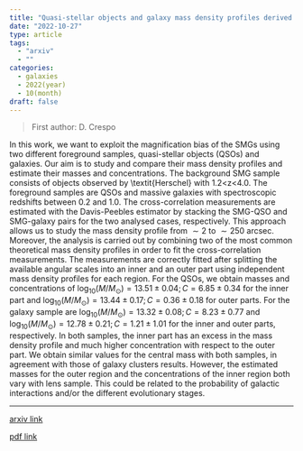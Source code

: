 ```yaml
---
title: "Quasi-stellar objects and galaxy mass density profiles derived using the submillimetre galaxies magnification bias"
date: "2022-10-27"
type: article
tags:
  - "arxiv"
  - ""
categories:
  - galaxies
  - 2022(year)
  - 10(month)
draft: false
---
```


> First author: D. Crespo

 In this work, we want to exploit the magnification bias of the SMGs using two
different foreground samples, quasi-stellar objects (QSOs) and galaxies. Our
aim is to study and compare their mass density profiles and estimate their
masses and concentrations. The background SMG sample consists of objects
observed by \textit{Herschel} with 1.2<z<4.0. The foreground samples are QSOs
and massive galaxies with spectroscopic redshifts between 0.2 and 1.0. The
cross-correlation measurements are estimated with the Davis-Peebles estimator
by stacking the SMG-QSO and SMG-galaxy pairs for the two analysed cases,
respectively. This approach allows us to study the mass density profile from
$\sim2$ to $\sim250$ arcsec. Moreover, the analysis is carried out by combining
two of the most common theoretical mass density profiles in order to fit the
cross-correlation measurements. The measurements are correctly fitted after
splitting the available angular scales into an inner and an outer part using
independent mass density profiles for each region. For the QSOs, we obtain
masses and concentrations of $\log_{10}(M/M_{\odot})=13.51\pm0.04;
C=6.85\pm0.34$ for the inner part and $\log_{10}(M/M_{\odot})=13.44\pm0.17;
C=0.36\pm0.18$ for outer parts. For the galaxy sample are
$\log_{10}(M/M_{\odot})=13.32\pm0.08; C=8.23\pm0.77$ and
$\log_{10}(M/M_{\odot})=12.78\pm0.21; C=1.21\pm1.01$ for the inner and outer
parts, respectively. In both samples, the inner part has an excess in the mass
density profile and much higher concentration with respect to the outer part.
We obtain similar values for the central mass with both samples, in agreement
with those of galaxy clusters results. However, the estimated masses for the
outer region and the concentrations of the inner region both vary with lens
sample. This could be related to the probability of galactic interactions
and/or the different evolutionary stages.

---
[arxiv link](http://arxiv.org/abs/2210.17318v1)

[pdf link](http://arxiv.org/pdf/2210.17318v1)